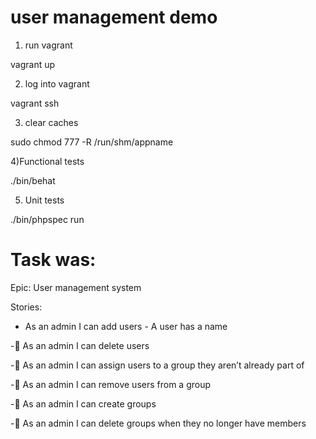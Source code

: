 user management demo
====================


1) run vagrant

vagrant up

2) log into vagrant

vagrant ssh

3) clear caches

sudo chmod 777 -R /run/shm/appname

4)Functional tests

./bin/behat

5) Unit tests

./bin/phpspec run

Task was:
===

Epic: User management system

Stories:

- As an admin I can add users - A user has a name

- As an admin I can delete users

- As an admin I can assign users to a group they aren’t already part of

- As an admin I can remove users from a group

- As an admin I can create groups

- As an admin I can delete groups when they no longer have members


